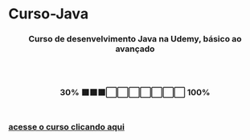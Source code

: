 # Curso-Java 
<h3 align="center">Curso de desenvelvimento Java na Udemy, básico ao avançado<h3><br>
<h3 align="center">30% ⬛⬛⬛⬜⬜⬜⬜⬜⬜⬜ 100%<h3><br>
<a href="https://www.udemy.com/course/fundamentos-de-programacao-com-java/" align="center">acesse o curso clicando aqui</a>
